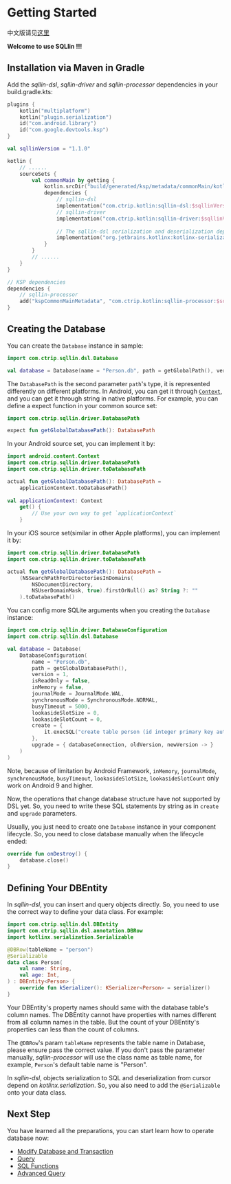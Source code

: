# Getting Started

中文版请见[这里](getting-start-cn.md)

**Welcome to use SQLlin !!!**

## Installation via Maven in Gradle

Add the _sqllin-dsl_, _sqllin-driver_ and _sqllin-processor_ dependencies in your build.gradle.kts: 

```kotlin
plugins {
    kotlin("multiplatform")
    kotlin("plugin.serialization")
    id("com.android.library")
    id("com.google.devtools.ksp")
}

val sqllinVersion = "1.1.0"

kotlin {
    // ......
    sourceSets {
        val commonMain by getting {
            kotlin.srcDir("build/generated/ksp/metadata/commonMain/kotlin")
            dependencies {
                // sqllin-dsl
                implementation("com.ctrip.kotlin:sqllin-dsl:$sqllinVersion")
                // sqllin-driver
                implementation("com.ctrip.kotlin:sqllin-driver:$sqllinVersion")
                
                // The sqllin-dsl serialization and deserialization depends on kotlinx-serialization
                implementation("org.jetbrains.kotlinx:kotlinx-serialization-core:1.5.1")
            }
        }
        // ......
    }
}

// KSP dependencies
dependencies {
    // sqllin-processor
    add("kspCommonMainMetadata", "com.ctrip.kotlin:sqllin-processor:$sqllinVersion")
}
```

## Creating the Database

You can create the `Database` instance in sample:

```kotlin
import com.ctrip.sqllin.dsl.Database

val database = Database(name = "Person.db", path = getGlobalPath(), version = 1)
```

The `DatabasePath` is the second parameter `path`'s type, it is represented differently on different platforms.
In Android, you can get it through [`Context`](https://developer.android.com/reference/android/content/Context), and you can get it through string in native platforms.
For example, you can define a expect function in your common source set:

```kotlin
import com.ctrip.sqllin.driver.DatabasePath

expect fun getGlobalDatabasePath(): DatabasePath
```

In your Android source set, you can implement it by:

```kotlin
import android.content.Context
import com.ctrip.sqllin.driver.DatabasePath
import com.ctrip.sqllin.driver.toDatabasePath

actual fun getGlobalDatabasePath(): DatabasePath =
    applicationContext.toDatabasePath() 
    
val applicationContext: Context
    get() {
        // Use your own way to get `applicationContext`
    }
```

In your iOS source set(similar in other Apple platforms), you can implement it by:

```kotlin
import com.ctrip.sqllin.driver.DatabasePath
import com.ctrip.sqllin.driver.toDatabasePath

actual fun getGlobalDatabasePath(): DatabasePath =
    (NSSearchPathForDirectoriesInDomains(
        NSDocumentDirectory, 
        NSUserDomainMask, true).firstOrNull() as? String ?: ""
    ).toDatabasePath()

```

You can config more SQLite arguments when you creating the `Database` instance:

```kotlin
import com.ctrip.sqllin.driver.DatabaseConfiguration
import com.ctrip.sqllin.dsl.Database

val database = Database(
    DatabaseConfiguration(
        name = "Person.db",
        path = getGlobalDatabasePath(),
        version = 1,
        isReadOnly = false,
        inMemory = false,
        journalMode = JournalMode.WAL,
        synchronousMode = SynchronousMode.NORMAL,
        busyTimeout = 5000,
        lookasideSlotSize = 0,
        lookasideSlotCount = 0,
        create = {
            it.execSQL("create table person (id integer primary key autoincrement, name text, age integer)")
        },
        upgrade = { databaseConnection, oldVersion, newVersion -> }
    )
)
```

Note, because of limitation by Android Framework, `inMemory`, `journalMode`, `synchronousMode`, `busyTimeout`, `lookasideSlotSize`, `lookasideSlotCount` 
only work on Android 9 and higher.

Now, the operations that change database structure have not supported by DSL yet. So, you need to write these SQL statements by string
as in `create` and `upgrade` parameters.

Usually, you just need to create one `Database` instance in your component lifecycle. So, you need to close database manually when the lifecycle ended:

```kotlin
override fun onDestroy() {
    database.close()
}
```

## Defining Your DBEntity

In _sqllin-dsl_, you can insert and query objects directly. So, you need to use the correct way to define your data class. For example:

```kotlin
import com.ctrip.sqllin.dsl.DBEntity
import com.ctrip.sqllin.dsl.annotation.DBRow
import kotlinx.serialization.Serializable

@DBRow(tableName = "person")
@Serializable
data class Person(
    val name: String,
    val age: Int,
) : DBEntity<Person> {
    override fun kSerializer(): KSerializer<Person> = serializer()
}
```

Your DBEntity's property names should same with the database table's column names. The DBEntity cannot have properties with names different from all
column names in the table. But the count of your DBEntity's properties can less than the count of columns.

The `@DBRow`'s param `tableName` represents the table name in Database, please ensure pass
the correct value. If you don't pass the parameter manually, _sqllin-processor_ will use the class
name as table name, for example, `Person`'s default table name is "Person".

In _sqllin-dsl_, objects serialization to SQL and deserialization from cursor depend on _kotlinx.serialization_. So, you also need to add the `@Serializable` onto your data class.

## Next Step

You have learned all the preparations, you can start learn how to operate database now:

- [Modify Database and Transaction](modify-database-and-transaction.md)
- [Query](query.md)
- [SQL Functions](sql-functions.md)
- [Advanced Query](advanced-query.md)